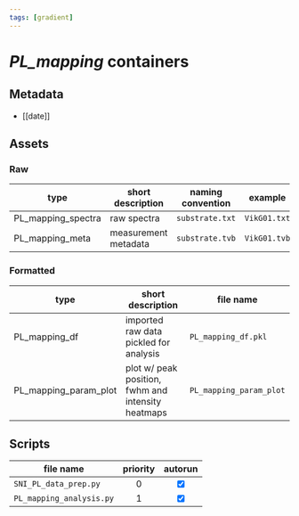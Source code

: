 ```yaml
---
tags: [gradient]
---
```

# *PL_mapping* containers
## Metadata
- [[date]]

## Assets
### Raw

| type               | short description    | naming convention | example      |
| ------------------ | -------------------- | ----------------- | ------------ |
| PL_mapping_spectra | raw spectra          | `substrate.txt`   | `VikG01.txt` |
| PL_mapping_meta    | measurement metadata | `substrate.tvb`   | `VikG01.tvb` |

### Formatted

| type                  | short description                                  | file name               |
| --------------------- | -------------------------------------------------- | ----------------------- |
| PL_mapping_df         | imported raw data pickled for analysis             | `PL_mapping_df.pkl`     |
| PL_mapping_param_plot | plot w/ peak position, fwhm and intensity heatmaps | `PL_mapping_param_plot` | 

## Scripts

| file name                  | priority |             autorun             |
| -------------------------- |:--------:|:-------------------------------:|
| `SNI_PL_data_prep.py`    |    0     | <input type="checkbox" checked> |
| `PL_mapping_analysis.py` |    1     | <input type="checkbox" checked> |